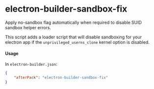 # electron-builder-sandbox-fix
Apply no-sandbox flag automatically when required to disable SUID sandbox helper errors.

This script adds a loader script that will disable sandboxing for your electron app if the `unprivileged_userns_clone` kernel option is disabled.

#### Usage

In `electron-builder.json`:

```json
{
	"afterPack": "electron-builder-sandbox-fix"
}
```
